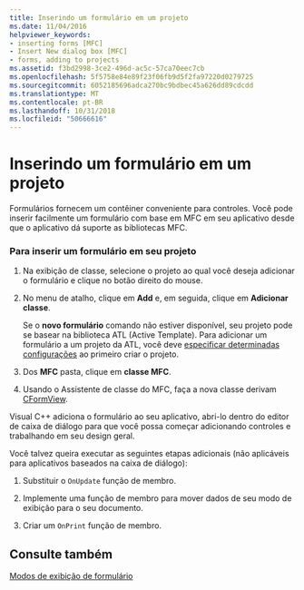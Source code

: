 ```yaml
---
title: Inserindo um formulário em um projeto
ms.date: 11/04/2016
helpviewer_keywords:
- inserting forms [MFC]
- Insert New dialog box [MFC]
- forms, adding to projects
ms.assetid: f3bd2998-3ce2-496d-ac5c-57ca70eec7cb
ms.openlocfilehash: 5f5758e84e89f23f06fb9d5f2fa97220d0279725
ms.sourcegitcommit: 6052185696adca270bc9bdbec45a626dd89cdcdd
ms.translationtype: MT
ms.contentlocale: pt-BR
ms.lasthandoff: 10/31/2018
ms.locfileid: "50666616"
---
```

# <a name="inserting-a-form-into-a-project"></a>Inserindo um formulário em um projeto

Formulários fornecem um contêiner conveniente para controles. Você pode inserir facilmente um formulário com base em MFC em seu aplicativo desde que o aplicativo dá suporte as bibliotecas MFC.

### <a name="to-insert-a-form-into-your-project"></a>Para inserir um formulário em seu projeto

1. Na exibição de classe, selecione o projeto ao qual você deseja adicionar o formulário e clique no botão direito do mouse.

1. No menu de atalho, clique em **Add** e, em seguida, clique em **Adicionar classe**.

   Se o **novo formulário** comando não estiver disponível, seu projeto pode se basear na biblioteca ATL (Active Template). Para adicionar um formulário a um projeto da ATL, você deve [especificar determinadas configurações](../atl/reference/application-settings-atl-project-wizard.md) ao primeiro criar o projeto.

1. Dos **MFC** pasta, clique em **classe MFC**.

1. Usando o Assistente de classe do MFC, faça a nova classe derivam [CFormView](../mfc/reference/cformview-class.md).

Visual C++ adiciona o formulário ao seu aplicativo, abri-lo dentro do editor de caixa de diálogo para que você possa começar adicionando controles e trabalhando em seu design geral.

Você talvez queira executar as seguintes etapas adicionais (não aplicáveis para aplicativos baseados na caixa de diálogo):

1. Substituir o `OnUpdate` função de membro.

1. Implemente uma função de membro para mover dados de seu modo de exibição para o seu documento.

1. Criar um `OnPrint` função de membro.

## <a name="see-also"></a>Consulte também

[Modos de exibição de formulário](../mfc/form-views-mfc.md)

